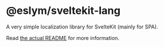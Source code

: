 # @eslym/sveltekit-lang

A very simple localization library for SvelteKit (mainly for SPA).

Read [the actual README](packages/sveltekit-lang/README.md) for more information.
